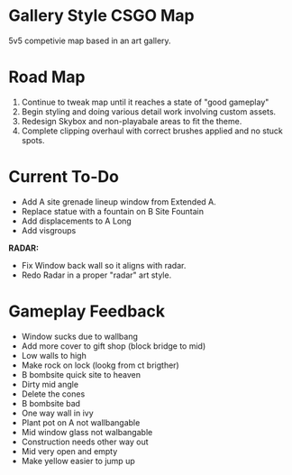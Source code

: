 # Gallery Style CSGO Map

5v5 competivie map based in an art gallery.

# Road Map

1. Continue to tweak map until it reaches a state of "good gameplay"
2. Begin styling and doing various detail work involving custom assets.
3. Redesign Skybox and non-playabale areas to fit the theme.
4. Complete clipping overhaul with correct brushes applied and no stuck spots.

# Current To-Do

- Add A site grenade lineup window from Extended A.
- Replace statue with a fountain on B Site Fountain
- Add displacements to A Long  
- Add visgroups

**RADAR:**

- Fix Window back wall so it aligns with radar.
- Redo Radar in a proper "radar" art style.

# Gameplay Feedback

- Window sucks due to wallbang
- Add more cover to gift shop (block bridge to mid)
- Low walls to high
- Make rock on lock (lookg from ct brigther)
- B bombsite quick site to heaven
- Dirty mid angle
- Delete the cones
- B bombsite bad
- One way wall in ivy
- Plant pot on A not wallbangable
- Mid window glass not walbangable
- Construction needs other way out
- Mid very open and empty
- Make yellow easier to jump up
